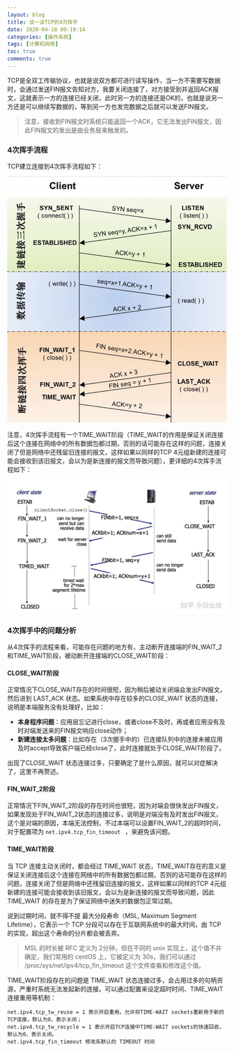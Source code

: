 ```yaml
---
layout: blog
title: 谈一谈TCP的4次挥手
date: 2020-04-18 09:19:14
categories: [操作系统]
tags: [计算机网络]
toc: true
comments: true
---
```


TCP是全双工传输协议，也就是说双方都可进行读写操作，当一方不需要写数据时，会通过发送FIN报文告知对方，我要关闭连接了，对方接受到并返回ACK报文，这就表示一方的连接已经关闭，此时另一方的连接还是OK的，也就是说另一方还是可以继续写数据的，等到另一方也发完数据之后就可以发送FIN报文。

> 注意，接收到FIN报文时系统只能返回一个ACK，它无法发出FIN报文，因此FIN报文的发出是由业务层来触发的。

### 4次挥手流程

TCP建立连接到4次挥手流程如下：

![image-20200418092247425](_image/谈一谈TCP的4次挥手/image-20200418092247425.png)

注意，4次挥手流程有一个TIME_WAIT阶段（TIME_WAIT的作用是保证关闭连接后这个连接在网络中的所有数据包都过期，否则的话可能存在这样的问题，连接关闭了但是网络中还残留旧连接的报文，这样如果以同样的TCP 4元组新建的连接可能会接收到该旧报文，会以为是新连接的报文而导致问题），更详细的4次挥手流程如下：

![image-20200418092345166](_image/谈一谈TCP的4次挥手/image-20200418092345166.png)

### 4次挥手中的问题分析

从4次挥手的流程来看，可能存在问题的地方有，主动断开连接端的FIN_WAIT_2和TIME_WAIT阶段，被动断开连接端的CLOSE_WAIT阶段：

#### CLOSE_WAIT阶段

正常情况下CLOSE_WAIT存在的时间很短，因为稍后被动关闭端会发出FIN报文，然后进到 LAST_ACK 状态。如果系统中存在较多的CLOSE_WAIT 状态的连接，说明是本端服务没有处理好，比如：

- **本身程序问题**：应用层忘记进行close，或者close不及时，再或者应用没有及时对端发送来的FIN报文响应close动作；
- **新建连接太多问题**：比如存在（3次握手中的）已连接队列中的连接未被应用及时accept导致客户端已经close了，此时连接就处于CLOSE_WAIT阶段了。

出现了CLOSE_WAIT 状态连接过多，只要确定了是什么原因，就可以对症解决了，这里不再赘述。

#### FIN_WAIT_2阶段

正常情况下FIN_WAIT_2阶段的存在时间也很短，因为对端会很快发出FIN报文，如果发现处于FIN_WAIT_2状态的连接过多，说明是对端没有及时发出FIN报文，这个是对端的原因，本端无法控制，不过本端可以设置FIN_WAIT_2的超时时间，对于配置项为 `net.ipv4.tcp_fin_timeout ` ，来避免该问题。

#### TIME_WAIT阶段

当 TCP 连接主动关闭时，都会经过 TIME_WAIT 状态，TIME_WAIT存在的意义是保证关闭连接后这个连接在网络中的所有数据包都过期，否则的话可能存在这样的问题，连接关闭了但是网络中还残留旧连接的报文，这样如果以同样的TCP 4元组新建的连接可能会接收到该旧报文，会以为是新连接的报文而导致问题，因此TIME_WAIT 的存在是为了保证网络中迷失的数据包正常过期。

说到过期时间，就不得不提 最大分段寿命（MSL, Maximum Segment Lifetime），它表示一个 TCP 分段可以存在于互联网系统中的最大时间，由 TCP 的实现，超出这个寿命的分片都会被丢弃。

> MSL 的时长被 RFC 定义为 2分钟，但在不同的 unix 实现上，这个值不并确定，我们常用的 centOS 上，它被定义为 30s，我们可以通过 /proc/sys/net/ipv4/tcp_fin_timeout 这个文件查看和修改这个值。

TIME_WAIT阶段存在的问题是 TIME_WAIT 状态连接过多，会占用过多的句柄资源，严重时系统无法发起新的连接。可以通过配置来设定超时时间、TIME_WAIT连接重用等机制：

```shell
net.ipv4.tcp_tw_reuse = 1 表示开启重用。允许将TIME-WAIT sockets重新用于新的TCP连接，默认为0，表示关闭；
net.ipv4.tcp_tw_recycle = 1 表示开启TCP连接中TIME-WAIT sockets的快速回收，默认为0，表示关闭。
net.ipv4.tcp_fin_timeout 修改系默认的 TIMEOUT 时间
```

